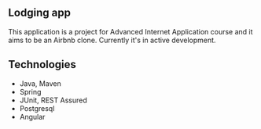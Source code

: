 ## Lodging app

This application is a project for Advanced Internet Application course and it aims to be an Airbnb clone. Currently it's in active development.

## Technologies

- Java, Maven
- Spring
- JUnit, REST Assured
- Postgresql
- Angular
